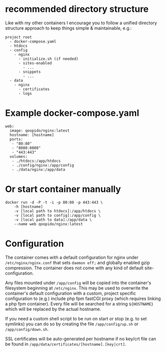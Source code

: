 # recommended directory structure #
Like with my other containers I encourage you to follow a unified directory structure approach to keep things simple & maintainable, e.g.:

```
project root
  - docker-compose.yaml
  - htdocs
  - config
    - nginx
      - initialize.sh (if needed)
      - sites-enabled
        - ...
      - snippets
        - ...
  - data
    - nginx
      - certificates
      - logs
```

# Example docker-compose.yaml #
```
web:
  image: qoopido/nginx:latest
  hostname: [hostname]
  ports:
   - "80:80"
   - "8080:8080"
   - "443:443"
  volumes:
   - ./htdocs:/app/htdocs
   - ./config/nginx:/app/config
   - ./data/nginx:/app/data
```

# Or start container manually #
```
docker run -d -P -t -i -p 80:80 -p 443:443 \
	-h [hostname]
	-v [local path to htdocs]:/app/htdocs \
    -v [local path to config]:/app/config \
    -v [local path to data]:/app/data \
	--name web qoopido/nginx:latest
```

# Configuration #
The container comes with a default configuration for nginx under ```/etc/nginx/nginx.conf``` that sets ```daemon off;``` and globally enabled gzip compression. The container does not come with any kind of default site-configuration.

Any files mounted under ```/app/config``` will be copied into the container's filesystem beginning at ```/etc/nginx```. This may be used to overwrite the container's default configuration with a custom, project specific configuration to (e.g.) include php fpm fastCGI proxy (which requires linking a php fpm container). Every file will be searched for a string ```${HOSTNAME}``` which will be replaced by the actual hostname.

If you need a custom shell script to be run on start or stop (e.g. to set symlinks) you can do so by creating the file ```/app/config/up.sh``` or ```/app/config/down.sh```.

SSL certificates will be auto-generated per hostname if no key/crt file can be found in ```/app/data/certificates/[hostname].[key|crt]```.